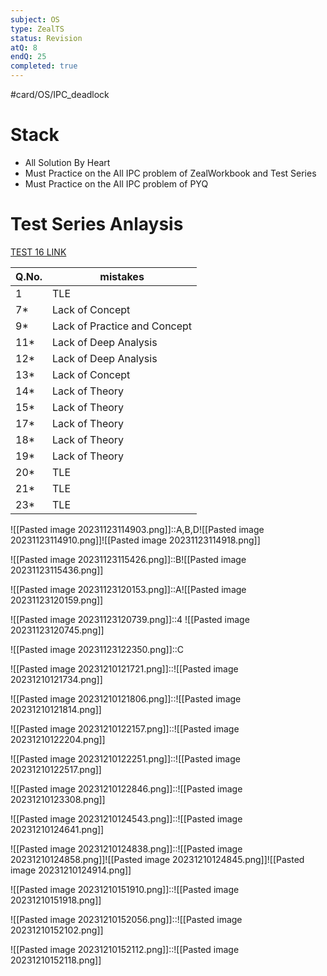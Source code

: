```yaml
---
subject: OS
type: ZealTS
status: Revision
atQ: 8
endQ: 25
completed: true
---
```

#card/OS/IPC_deadlock
# Stack
- All Solution By Heart
- Must Practice on the All IPC problem of ZealWorkbook and Test Series
- Must Practice on the All IPC problem of PYQ



# Test Series Anlaysis
[TEST 16 LINK](https://uxkhzfstdjcborfuyyknhkhbyfnskrywvveioufkbjkupomnptjwvhbavkysuhi.vercel.app/solution.html?testId=6295fc9b6846d8282c8accab&test_id=16)

| Q.No. | mistakes                     |
| ----- | ---------------------------- |
| 1    | TLE                          |
| 7*    | Lack of Concept              |
| 9*    | Lack of Practice and Concept |
| 11*   | Lack of Deep Analysis        |
| 12*   | Lack of Deep Analysis        |
| 13*   | Lack of Concept              |
| 14*   | Lack of Theory               |
| 15*   | Lack of Theory               |
| 17*   | Lack of Theory               |
| 18*   | Lack of Theory               |
| 19*   | Lack of Theory               |
| 20*   | TLE                          |
| 21*   | TLE                          |
| 23*   | TLE                          |

![[Pasted image 20231123114903.png]]::A,B,D![[Pasted image 20231123114910.png]]![[Pasted image 20231123114918.png]]

![[Pasted image 20231123115426.png]]::B![[Pasted image 20231123115436.png]]

![[Pasted image 20231123120153.png]]::A![[Pasted image 20231123120159.png]]


![[Pasted image 20231123120739.png]]::4 ![[Pasted image 20231123120745.png]]

![[Pasted image 20231123122350.png]]::C

![[Pasted image 20231210121721.png]]::![[Pasted image 20231210121734.png]]

![[Pasted image 20231210121806.png]]::![[Pasted image 20231210121814.png]]

![[Pasted image 20231210122157.png]]::![[Pasted image 20231210122204.png]]

![[Pasted image 20231210122251.png]]::![[Pasted image 20231210122517.png]]

![[Pasted image 20231210122846.png]]::![[Pasted image 20231210123308.png]]

![[Pasted image 20231210124543.png]]::![[Pasted image 20231210124641.png]]

![[Pasted image 20231210124838.png]]::![[Pasted image 20231210124858.png]]![[Pasted image 20231210124845.png]]![[Pasted image 20231210124914.png]]

![[Pasted image 20231210151910.png]]::![[Pasted image 20231210151918.png]]

![[Pasted image 20231210152056.png]]::![[Pasted image 20231210152102.png]]

![[Pasted image 20231210152112.png]]::![[Pasted image 20231210152118.png]]


